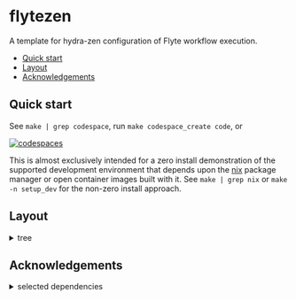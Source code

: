 # flytezen

A template for hydra-zen configuration of Flyte workflow execution.

- [Quick start](#quick-start)
- [Layout](#layout)
- [Acknowledgements](#acknowledgements)

## Quick start

See `make | grep codespace`, run `make codespace_create code`, or

[![codespaces](https://github.com/codespaces/badge.svg)](https://codespaces.new/?hide_repo_select=true&ref=main&repo=723447526&skip_quickstart=true&machine=standardLinux32gb&devcontainer_path=.devcontainer%2Fdevcontainer.json)

This is almost exclusively intended for a zero install demonstration of the supported development environment that depends upon the [nix](https://nixos.org/) package manager or open container images built with it. See `make | grep nix` or `make -n setup_dev` for the non-zero install approach.

## Layout

<details>

<summary>tree</summary>

```tree
.
├── .argo
│   └── build.yaml
├── .devcontainer
│   ├── devcontainer.Dockerfile
│   └── devcontainer.json
├── .flyte
│   ├── config-browser.yaml
│   ├── config-local.yaml
│   ├── config-template.yaml
│   └── config.yaml
├── .github
│   ├── actions
│   │   ├── setup_environment
│   │   │   └── action.yml
│   │   └── tag-build-push-container
│   ├── workflows
│   │   ├── CD.yaml
│   │   ├── CI.yaml
│   │   ├── build-images.yaml
│   │   └── labeler.yml
│   ├── .gitkeep
│   ├── CODEOWNERS
│   ├── codecov.yml
│   ├── labels.yml
│   └── renovate.json
├── .vscode
│   ├── extensions.json
│   ├── launch.json
│   ├── settings.json
│   └── tasks.json
├── containers
│   ├── Dockerfile
│   ├── gpu.Dockerfile
│   └── pkg.Dockerfile
├── environments
│   └── conda
│       ├── conda-linux-64.lock.yml
│       ├── conda-lock.yml
│       └── virtual-packages.yml
├── src
│   ├── flytezen
│   │   ├── cli
│   │   │   ├── __init__.py
│   │   │   ├── execute.py
│   │   │   ├── execution_config.py
│   │   │   └── execution_utils.py
│   │   ├── workflows
│   │   │   ├── __init__.py
│   │   │   ├── example.py
│   │   │   └── lrwine.py
│   │   ├── __init__.py
│   │   ├── __main__.py
│   │   ├── configuration.py
│   │   ├── constants.py
│   │   └── logging.py
│   └── .gitkeep
├── tests
│   ├── __init__.py
│   ├── conftest.py
│   └── test_cli.py
├── .dockerignore
├── .env
├── .envrc
├── .example.env
├── .gitignore
├── LICENSE
├── Makefile
├── README.md
├── devshell
├── flake.lock
├── flake.nix
├── poetry.lock
├── poetry.toml
├── pyproject.toml
└── requirements.txt

18 directories, 58 files
```

</details>

## Acknowledgements

<details><summary>selected dependencies</summary>
<p>

* [flocken](https://github.com/mirkolenz/flocken)
* [flytekit](https://github.com/flyteorg/flytekit)
* [hydra-zen](https://github.com/mit-ll-responsible-ai/hydra-zen)
* [poetry2nix](https://github.com/nix-community/poetry2nix)

see also [flake.nix](./flake.nix), [pyproject.toml](./pyproject.toml), [.github](./.github/), and all of the core tools there and above are built upon

</p>
</details>
